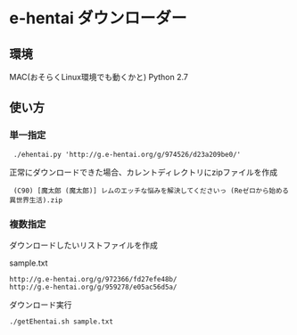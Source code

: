# e-hentai ダウンローダー

## 環境
  MAC(おそらくLinux環境でも動くかと)
  Python 2.7

## 使い方
### 単一指定

     ./ehentai.py 'http://g.e-hentai.org/g/974526/d23a209be0/'

正常にダウンロードできた場合、カレントディレクトリにzipファイルを作成

     (C90) [魔太郎 (魔太郎)] レムのエッチな悩みを解決してくださいっ (Reゼロから始める異世界生活).zip

### 複数指定

ダウンロードしたいリストファイルを作成

sample.txt

    http://g.e-hentai.org/g/972366/fd27efe48b/
    http://g.e-hentai.org/g/959278/e05ac56d5a/

ダウンロード実行

    ./getEhentai.sh sample.txt
